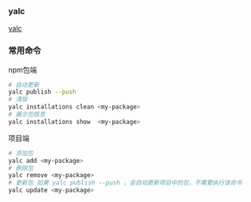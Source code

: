 ### yalc 
[yalc](https://github.com/whitecolor/yalc)

### 常用命令

npm包端
```bash
# 自动更新
yalc publish --push 
# 清除
yalc installations clean <my-package>
# 展示包信息
yalc installations show  <my-package>
```

项目端
```bash
# 添加包
yalc add <my-package>
# 删除包
yalc remove <my-package>
# 更新包 如果 yalc publish --push ，会自动更新项目中的包，不需要执行该命令
yalc update <my-package>
```